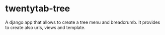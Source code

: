 twentytab-tree
==============

A django app that allows to create a tree menu and breadcrumb. It provides to create also urls, views and template.
